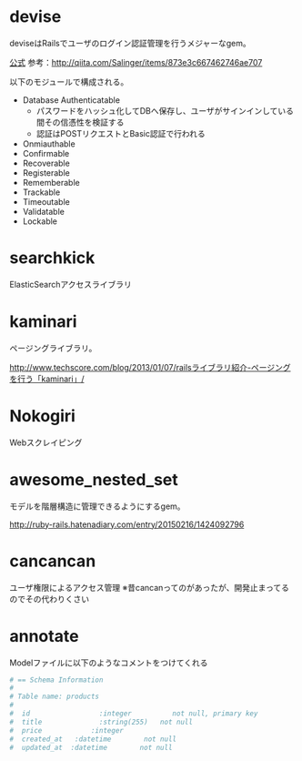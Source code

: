 # devise

deviseはRailsでユーザのログイン認証管理を行うメジャーなgem。  

[公式](https://github.com/plataformatec/devise)
参考：http://qiita.com/Salinger/items/873e3c667462746ae707

以下のモジュールで構成される。

- Database Authenticatable
    - パスワードをハッシュ化してDBへ保存し、ユーザがサインインしている間その信憑性を検証する
    - 認証はPOSTリクエストとBasic認証で行われる
- Onmiauthable
- Confirmable
- Recoverable
- Registerable
- Rememberable
- Trackable
- Timeoutable
- Validatable
- Lockable

# searchkick

ElasticSearchアクセスライブラリ

# kaminari

ページングライブラリ。

http://www.techscore.com/blog/2013/01/07/railsライブラリ紹介-ページングを行う「kaminari」/

# Nokogiri

 Webスクレイピング

# awesome_nested_set

モデルを階層構造に管理できるようにするgem。

http://ruby-rails.hatenadiary.com/entry/20150216/1424092796

# cancancan

ユーザ権限によるアクセス管理
※昔cancanってのがあったが、開発止まってるのでその代わりくさい

# annotate

Modelファイルに以下のようなコメントをつけてくれる

```ruby
# == Schema Information
#
# Table name: products
#
#  id                 :integer          not null, primary key
#  title              :string(255)   not null
#  price            :integer
#  created_at   :datetime        not null
#  updated_at  :datetime        not null
```
